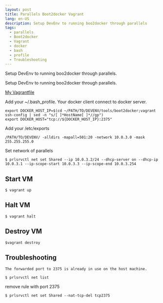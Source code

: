 ```yaml
---
layout: post
title: Parallels Boot2docker Vagrant
lang: en-US
description: Setup DevEnv to running boo2docker through parallels
tags:
  - parallels
  - Boot2docker
  - Vagrant
  - docker
  - bash
  - profile
  - Troubleshooting
---
```

Setup DevEnv to running boo2docker through parallels.
<!--more-->

Setup DevEnv to running boo2docker through parallels.

[My Vagrantfile](https://github.com/iMega/boot2docker)

Add your ~/.bash_profile. Your docker client connect to docker server.

```
export DOCKER_HOST_IP=$(cd ~/PATH/TO/DEVENV/tools/boot2docker;vagrant ssh-config | sed -n "s/[ ]*HostName[ ]*//gp")
export DOCKER_HOST="tcp://${DOCKER_HOST_IP}:2375"
```

Add your /etc/exports

```
/PATH/TO/DEVENV/ -alldirs -mapall=501:20 -network 10.0.3.0 -mask 255.255.255.0
```

Set network of parallels

```
$ prlsrvctl net set Shared --ip 10.0.3.2/24 --dhcp-server on --dhcp-ip 10.0.3.1 --ip-scope-start 10.0.3.3 --ip-scope-end 10.0.3.254
```

## Start VM
```
$ vagrant up
```

## Halt VM
```
$ vagrant halt
```

## Destroy VM
```
$vagrant destroy
```

## Troubleshooting
`The forwarded port to 2375 is already in use on the host machine.`

```
$ prlsrvctl net list
```
remove rule with port 2375

```
$ prlsrvctl net set Shared --nat-tcp-del tcp2375
```
